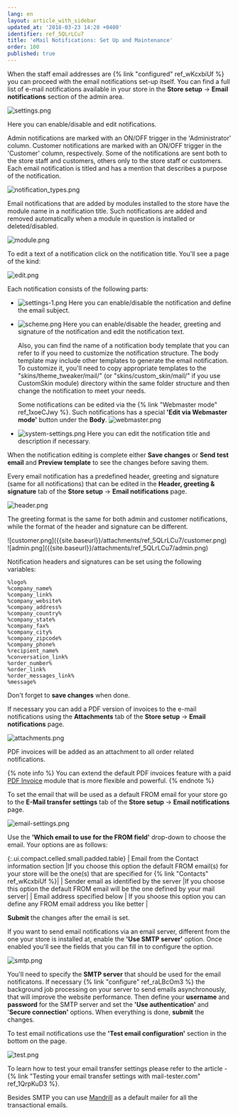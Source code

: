 ```yaml
---
lang: en
layout: article_with_sidebar
updated_at: '2018-03-23 14:28 +0400'
identifier: ref_5QLrLCu7
title: 'eMail Notifications: Set Up and Maintenance'
order: 100
published: true
---
```


When the staff email addresses are {% link "configured" ref_wKcxbiUf %} you can proceed with the email notifications set-up itself. You can find a full list of e-mail notifications available in your store in the **Store setup** -> **Email notifications** section of the admin area.  

![settings.png]({{site.baseurl}}/attachments/ref_5QLrLCu7/settings.png)

Here you can enable/disable and edit notifications. 

Admin notifications are marked with an ON/OFF trigger in the 'Administrator' column. Customer notifications are marked with an ON/OFF trigger in the 'Customer' column, respectively. Some of the notifications are sent both to the store staff and customers, others only to the store staff or customers. Each email notification is titled and has a mention that describes a purpose of the notification. 

![notification_types.png]({{site.baseurl}}/attachments/ref_5QLrLCu7/notification_types.png)

Email notifications that are added by modules installed to the store have the module name in a notification title. Such notifications are added and removed automatically when a module in question is installed or deleted/disabled.

![module.png]({{site.baseurl}}/attachments/ref_5QLrLCu7/module.png)

To edit a text of a notification click on the notification title. You'll see a page of the kind:

![edit.png]({{site.baseurl}}/attachments/ref_5QLrLCu7/edit.png)

Each notification consists of the following parts:
* ![settings-1.png]({{site.baseurl}}/attachments/ref_5QLrLCu7/settings-1.png)
  Here you can enable/disable the notification and define the email subject. 

* ![scheme.png]({{site.baseurl}}/attachments/ref_5QLrLCu7/scheme.png)
  Here you can enable/disable the header, greeting and signature of the notification and edit the notification text. 
  
  Also, you can find the name of a notification body template that you can refer to if you need to customize the notification structure. The body template may include other templates to generate the email notification. To customize it, you'll need to copy appropriate templates to the "skins/theme_tweaker/mail/" (or "skins/custom_skin/mail/" if you use CustomSkin module) directory within the same folder structure and then change the notification to meet your needs.
  
  Some notifications can be edited via the {% link "Webmaster mode" ref_1xoeCJwy %}. Such notifications has a special **'Edit via Webmaster mode'** button under the **Body**.
  ![webmaster.png]({{site.baseurl}}/attachments/ref_5QLrLCu7/webmaster.png)

* ![system-settings.png]({{site.baseurl}}/attachments/ref_5QLrLCu7/system-settings.png)
  Here you can edit the notification title and description if necessary.
  
When the notification editing is complete either **Save changes** or **Send test email** and **Preview template** to see the changes before saving them. 

Every email notification has a predefined header, greeting and signature (same for all notifications) that can be edited in the **Header, greeting & signature** tab of the **Store setup** -> **Email notifications** page. 

![header.png]({{site.baseurl}}/attachments/ref_5QLrLCu7/header.png)

The greeting format is the same for both admin and customer notifications, while the format of the header and signature can be different. 

<div class="ui stackable two column grid">
  <div class="column" markdown="span">![customer.png]({{site.baseurl}}/attachments/ref_5QLrLCu7/customer.png)</div>
  <div class="column" markdown="span">![admin.png]({{site.baseurl}}/attachments/ref_5QLrLCu7/admin.png)</div>
</div> 

Notification headers and signatures can be set using the following variables:

```
%logo%	
%company_name%
%company_link%	
%company_website%	
%company_address%	
%company_country%	
%company_state%
%company_fax%	
%company_city%	
%company_zipcode%	
%company_phone%	
%recipient_name%
%conversation_link%	
%order_number%	
%order_link%	
%order_messages_link%	
%message%
```

Don't forget to **save changes** when done. 

If necessary you can add a PDF version of invoices to the e-mail notifications using the **Attachments** tab of the **Store setup** -> **Email notifications** page. 

![attachments.png]({{site.baseurl}}/attachments/ref_5QLrLCu7/attachments.png)

PDF invoices will be added as an attachment to all order related notifications.

{% note info %}
You can extend the default PDF invoices feature with a paid [PDF Invoice](https://market.x-cart.com/addons/PDF-Invoice.html "eMail Notifications: Set Up and Maintenance") module that is more flexible and powerful.
{% endnote %}

To set the email that will be used as a default FROM email for your store go to the **E-Mail transfer settings** tab of the **Store setup** -> **Email notifications** page.

![email-settings.png]({{site.baseurl}}/attachments/ref_5QLrLCu7/email-settings.png)

Use the **'Which email to use for the FROM field'** drop-down to choose the email. Your options are as follows:

{:.ui.compact.celled.small.padded.table}
| Email from the Contact information section |If you choose this option the default FROM email(s) for your store will be the one(s) that are specified for {% link "Contacts" ref_wKcxbiUf %}|
| Sender email as identified by the server |If you choose this option the default FROM email will be the one defined by your mail server|
| Email address specified below | If you shoose this option you can define any FROM email address you like better |

**Submit** the changes after the email is set. 

If you want to send email notifications via an email server, different from the one your store is installed at, enable the **'Use SMTP server'** option. Once enabled you'll see the fields that you can fill in to configure the option.

![smtp.png]({{site.baseurl}}/attachments/ref_5QLrLCu7/smtp.png)

You'll need to specify the **SMTP server** that should be used for the email notificatons. If necessary {% link "configure" ref_raLBcOm3 %} the background job processing on your server to send emails asynchronously, that will improve the website performance. Then define your **username** and **password** for the SMTP server and set the **'Use authentication'** and '**Secure connection'** options. When everything is done, **submit** the changes. 

To test email notifications use the **'Test email configuration'** section in the bottom on the page.

![test.png]({{site.baseurl}}/attachments/ref_5QLrLCu7/test.png)

To learn how to test your email transfer settings please refer to the article - {% link "Testing your email transfer settings with mail-tester.com" ref_1QrpKuD3 %}.

Besides SMTP you can use [Mandrill](https://market.x-cart.com/addons/mandrill-transactional-emails-integration.html "eMail Notifications: Set Up and Maintenance") as a default mailer for all the transactional emails.
